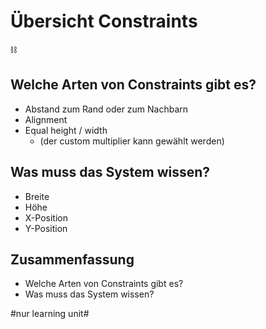# Übersicht Constraints
⛓️

## Welche Arten von Constraints gibt es?
- Abstand zum Rand oder zum Nachbarn
- Alignment
- Equal height / width 
	- (der custom multiplier kann gewählt werden)

## Was muss das System wissen?
- Breite
- Höhe
- X-Position
- Y-Position

## Zusammenfassung
- Welche Arten von Constraints gibt es?
- Was muss das System wissen?


#nur learning unit#